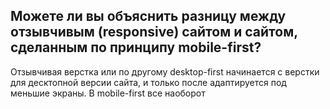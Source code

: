 ## Можете ли вы объяснить разницу между отзывчивым (responsive) сайтом и сайтом, сделанным по принципу mobile-first?

Отзывчивая верстка или по другому desktop-first начинается с верстки для десктопной версии сайта, и только после адаптируется под меньшие экраны. В mobile-first все наоборот